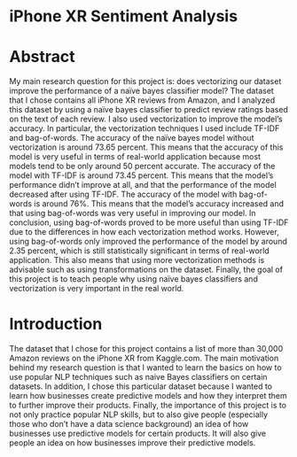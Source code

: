 # iPhone XR Sentiment Analysis
# Abstract
My main research question for this project is: does vectorizing our dataset improve the performance of a naïve bayes classifier model? The dataset that I chose contains all iPhone XR reviews from Amazon, and I analyzed this dataset by using a naïve bayes classifier to predict review ratings based on the text of each review. I also used vectorization to improve the model’s accuracy. In particular, the vectorization techniques I used include TF-IDF and bag-of-words. The accuracy of the naïve bayes model without vectorization is around 73.65 percent. This means that the accuracy of this model is very useful in terms of real-world application because most models tend to be only around 50 percent accurate. The accuracy of the model with TF-IDF is around 73.45 percent. This means that the model’s performance didn’t improve at all, and that the performance of the model decreased after using TF-IDF. The accuracy of the model with bag-of-words is around 76%. This means that the model’s accuracy increased and that using bag-of-words was very useful in improving our model. In conclusion, using bag-of-words proved to be more useful than using TF-IDF due to the differences in how each vectorization method works. However, using bag-of-words only improved the performance of the model by around 2.35 percent, which is still statistically significant in terms of real-world application. This also means that using more vectorization methods is advisable such as using transformations on the dataset. Finally, the goal of this project is to teach people why using naïve bayes classifiers and vectorization is very important in the real world.
# Introduction
The dataset that I chose for this project contains a list of more than 30,000 Amazon reviews on the iPhone XR from Kaggle.com. The main motivation behind my research question is that I wanted to learn the basics on how to use popular NLP techniques such as naive Bayes classifiers on certain datasets. In addition, I chose this particular dataset because I wanted to learn how businesses create predictive models and how they interpret them to further improve their products. Finally, the importance of this project is to not only practice popular NLP skills, but to also give people (especially those who don’t have a data science background) an idea of how businesses use predictive models for certain products. It will also give people an idea on how businesses improve their predictive models. 
